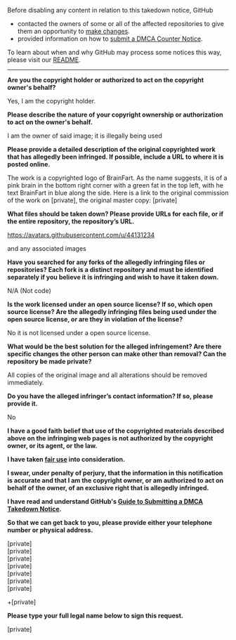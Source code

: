Before disabling any content in relation to this takedown notice, GitHub
- contacted the owners of some or all of the affected repositories to give them an opportunity to [make changes](https://docs.github.com/en/github/site-policy/dmca-takedown-policy#a-how-does-this-actually-work).
- provided information on how to [submit a DMCA Counter Notice](https://docs.github.com/en/articles/guide-to-submitting-a-dmca-counter-notice).

To learn about when and why GitHub may process some notices this way, please visit our [README](https://github.com/github/dmca/blob/master/README.md).

---

**Are you the copyright holder or authorized to act on the copyright owner's behalf?**

Yes, I am the copyright holder.

**Please describe the nature of your copyright ownership or authorization to act on the owner's behalf.**

I am the owner of said image; it is illegally being used

**Please provide a detailed description of the original copyrighted work that has allegedly been infringed. If possible, include a URL to where it is posted online.**

The work is a copyrighted logo of BrainFart. As the name suggests, it is of a pink brain in the bottom right corner with a green fat in the top left, with he text BrainFart in blue along the side. Here is a link to the original commission of the work on [private], the original master copy: [private]

**What files should be taken down? Please provide URLs for each file, or if the entire repository, the repository’s URL.**

https://avatars.githubusercontent.com/u/44131234

and any associated images

**Have you searched for any forks of the allegedly infringing files or repositories? Each fork is a distinct repository and must be identified separately if you believe it is infringing and wish to have it taken down.**

N/A (Not code)

**Is the work licensed under an open source license? If so, which open source license? Are the allegedly infringing files being used under the open source license, or are they in violation of the license?**

No it is not licensed under a open source license.

**What would be the best solution for the alleged infringement? Are there specific changes the other person can make other than removal? Can the repository be made private?**

All copies of the original image and all alterations should be removed immediately.

**Do you have the alleged infringer’s contact information? If so, please provide it.**

No

**I have a good faith belief that use of the copyrighted materials described above on the infringing web pages is not authorized by the copyright owner, or its agent, or the law.**

**I have taken <a href="https://www.lumendatabase.org/topics/22">fair use</a> into consideration.**

**I swear, under penalty of perjury, that the information in this notification is accurate and that I am the copyright owner, or am authorized to act on behalf of the owner, of an exclusive right that is allegedly infringed.**

**I have read and understand GitHub's <a href="https://docs.github.com/articles/guide-to-submitting-a-dmca-takedown-notice/">Guide to Submitting a DMCA Takedown Notice</a>.**

**So that we can get back to you, please provide either your telephone number or physical address.**

[private]  
[private]  
[private]  
[private]  
[private]  
[private]  
[private]  

+[private]  

**Please type your full legal name below to sign this request.**

[private]  
